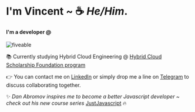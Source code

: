 #  I'm Vincent ~  :coffee:  *He/Him*.  

#### I'm a developer @
![fiveable](https://www.multivu.com/players/English/8116251-introducing-expedia-group/image/ExpediaGroupLogo_1521566233440-null-HR.jpg)

:books: Currently studying Hybrid Cloud Engineering @ [Hybrid Cloud Scholarship Foundation program](https://classroom.udacity.com/nanodegrees/nd321-1/syllabus/core-curriculum)

:point_right: You can contact me on [LinkedIn](https://www.linkedin.com/in/vincentvinnybattaglia) or simply drop me a line on [Telegram](https://t.me/vbattaglia) to discuss collaborating together.

:sparkles: *Dan Abromov inspires me to become a better Javascript developer ~ check out his new course series* [JustJavascript](https://justjavascript.com/)  :fire:

![]()
      

    


